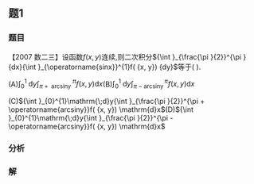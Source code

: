 ## 题1
### 题目
【2007 数二三】设函数$f( {x, y})$连续,则二次积分${\int }_{\frac{\pi }{2}}^{\pi }{dx}{\int }_{\operatorname{sinx}}^{1}f( {x, y}) {dy}$等于(   ).

(A)${\int }_{0}^{1}\mathrm{\;d}y{\int }_{\pi  + \text{ arcsiny }}^{\pi }f( {x, y}) \mathrm{d}x$(B)${\int }_{0}^{1}\mathrm{\;d}y{\int }_{\pi  - \operatorname{arcsiny}}^{\pi }f( {x, y}) \mathrm{d}x$

(C)${\int }_{0}^{1}\mathrm{\;d}y{\int }_{\frac{\pi }{2}}^{\pi  + \operatorname{arcsiny}}f( {x, y}) \mathrm{d}x$(D)${\int }_{0}^{1}\mathrm{\;d}y{\int }_{\frac{\pi }{2}}^{\pi  - \operatorname{arcsiny}}f( {x, y}) \mathrm{d}x$
### 分析

### 解